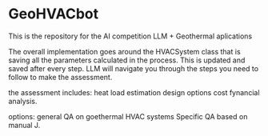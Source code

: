 # GeoHVACbot
This is the repository for the AI competition LLM + Geothermal aplications

The overall implementation goes around the HVACSystem class that is saving all the parameters calculated in the process. 
This is updated and saved after every step. 
LLM will navigate you through the steps you need to follow to make the assessment. 

the assessment includes:
    heat load estimation
    design options
    cost
    fynancial analysis.

options:
    general QA on goethermal HVAC systems
    Specific QA based on manual J.
